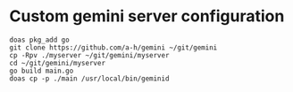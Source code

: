 Custom gemini server configuration
=================================

```
doas pkg_add go
git clone https://github.com/a-h/gemini ~/git/gemini
cp -Rpv ./myserver ~/git/gemini/myserver
cd ~/git/gemini/myserver
go build main.go
doas cp -p ./main /usr/local/bin/geminid
```
